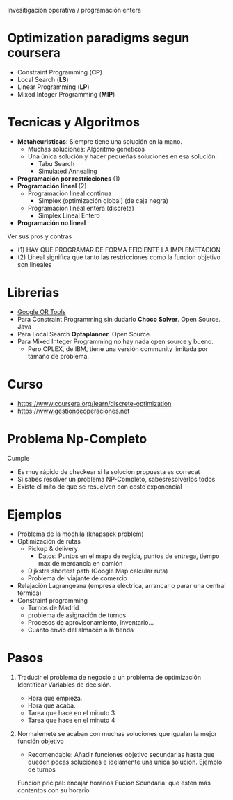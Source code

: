 Invesitigación operativa / programación entera


# Optimization paradigms segun coursera
- Constraint Programming (**CP**)
- Local Search (**LS**)
- Linear Programming (**LP**)
- Mixed Integer Programming (**MIP**)

# Tecnicas y Algoritmos

- **Metaheuristicas**: Siempre tiene una solución en la mano.
  - Muchas soluciones: Algoritmo genéticos
  - Una única solución y hacer pequeñas soluciones en esa solución.
    - Tabu Search
    - Simulated Annealing
- **Programación por restricciones** (1)
- **Programación lineal** (2)
  - Programación lineal continua
    - Simplex (optimización global) (de caja negra)
  - Programación lineal entera (discreta)
    - Simplex Lineal Entero
- **Programación no lineal**



Ver sus pros y contras
- (1) HAY QUE PROGRAMAR DE FORMA EFICIENTE LA IMPLEMETACION
- (2) Lineal significa que tanto las restricciones como la funcion objetivo son lineales

# Librerias
- [Google OR Tools](https://developers.google.com/optimization)
- Para Constraint Programming sin dudarlo **Choco Solver**. Open Source. Java
- Para Local Search **Optaplanner**. Open Source.
- Para Mixed Integer Programming no hay nada open source y bueno.
  - Pero CPLEX, de IBM, tiene una versión community limitada por tamaño de problema.


# Curso
- https://www.coursera.org/learn/discrete-optimization
- https://www.gestiondeoperaciones.net

# Problema Np-Completo
Cumple
- Es muy rápido de checkear si la solucion propuesta es correcat
- Si sabes resolver un problema NP-Completo, sabesresolverlos todos
- Existe el mito de que se resuelven con coste exponencial

# Ejemplos

- Problema de la mochila (knapsack problem)
- Optimización de rutas
  - Pickup & delivery
    - Datos: Puntos en el mapa de regida, puntos de entrega, tiempo max de mercancía en camión
  - Dijkstra shortest path (Google Map calcular ruta)
  - Problema del viajante de comercio
- Relajación Lagrangeana (empresa eléctrica, arrancar o parar una central térmica)
- Constraint programming
  - Turnos de Madrid
  - problema de asignación de turnos
  - Procesos de aprovisonamiento, inventario...
  - Cuánto envío del almacén a la tienda

# Pasos

1. Traducir el problema de negocio a un problema de optimización
   Identificar Variables de decisión.
   - Hora que empieza.
   - Hora que acaba.
   - Tarea que hace en el minuto 3
   - Tarea que hace en el minuto 4

2. Normalemete se acaban con muchas soluciones que igualan la mejor función objetivo
   - Recomendable: Añadir funciones objetivo secundarias hasta que queden pocas soluciones e idelamente una unica solucion. Ejemplo de turnos

   Funcion pricipal: encajar horarios
   Fucion Scundaria: que esten más contentos con su horario



